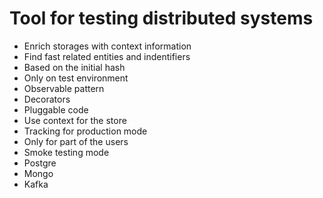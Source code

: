# Tool for testing distributed systems
- Enrich storages with context information
- Find fast related entities and indentifiers
- Based on the initial hash
- Only on test environment
- Observable pattern
- Decorators
- Pluggable code
- Use context for the store
- Tracking for production mode
- Only for part of the users
- Smoke testing mode
- Postgre
- Mongo
- Kafka
